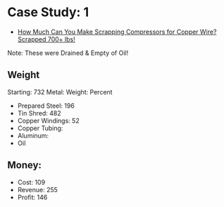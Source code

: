 # Case Study: 1
- [How Much Can You Make Scrapping Compressors for Copper Wire? Scrapped 700+ lbs!](https://youtu.be/mE7fJoqrU10)

Note: These were Drained & Empty of Oil!

## Weight
Starting: 732
Metal:              Weight:   Percent
- Prepared Steel:     196
- Tin Shred:          482
- Copper Windings:    52      
- Copper Tubing:
- Aluminum: 
- Oil

## Money:
- Cost: 109
- Revenue: 255
- Profit: 146
